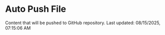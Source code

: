 # Auto Push File

Content that will be pushed to GitHub repository.
Last updated: 08/15/2025, 07:15:06 AM